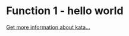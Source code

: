 Function 1 - hello world
=
[Get more information about kata...](https://www.codewars.com//kata/523b4ff7adca849afe000035)